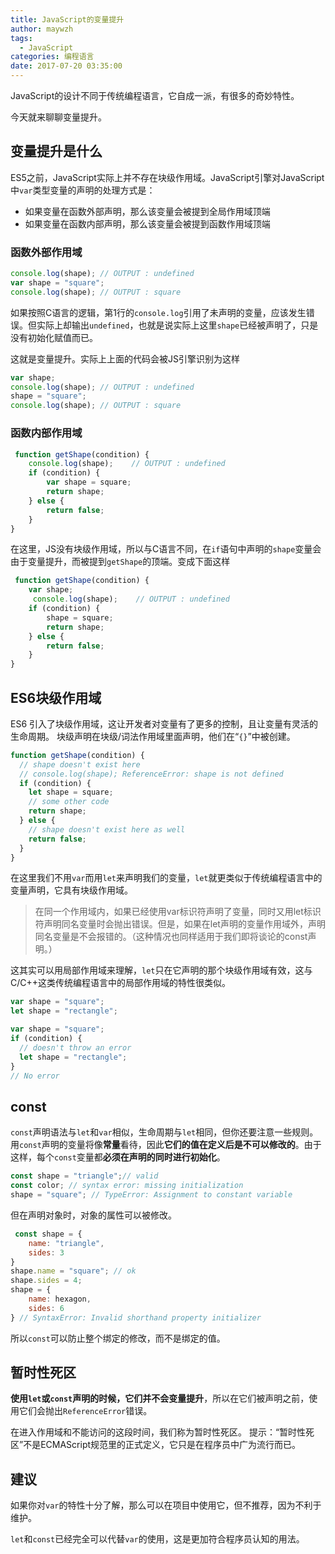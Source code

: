 ```yaml
---
title: JavaScript的变量提升
author: maywzh
tags:
  - JavaScript
categories: 编程语言
date: 2017-07-20 03:35:00
---
```

JavaScript的设计不同于传统编程语言，它自成一派，有很多的奇妙特性。

今天就来聊聊变量提升。

## 变量提升是什么

ES5之前，JavaScript实际上并不存在块级作用域。JavaScript引擎对JavaScript中`var`类型变量的声明的处理方式是：

- 如果变量在函数外部声明，那么该变量会被提到全局作用域顶端
- 如果变量在函数内部声明，那么该变量会被提到函数作用域顶端
<!--more-->

### 函数外部作用域

```javascript
console.log(shape); // OUTPUT : undefined
var shape = "square";
console.log(shape); // OUTPUT : square
```

如果按照C语言的逻辑，第1行的`console.log`引用了未声明的变量，应该发生错误。但实际上却输出`undefined`，也就是说实际上这里`shape`已经被声明了，只是没有初始化赋值而已。

这就是变量提升。实际上上面的代码会被JS引擎识别为这样

```javascript
var shape;
console.log(shape); // OUTPUT : undefined
shape = "square";
console.log(shape); // OUTPUT : square
```



### 函数内部作用域

```javascript
 function getShape(condition) {
    console.log(shape);    // OUTPUT : undefined
    if (condition) {
        var shape = square;
        return shape;
    } else {
        return false;
    }
}
```

在这里，JS没有块级作用域，所以与C语言不同，在`if`语句中声明的`shape`变量会由于变量提升，而被提到`getShape`的顶端。变成下面这样

```javascript
 function getShape(condition) {
    var shape;
     console.log(shape);    // OUTPUT : undefined
    if (condition) {
        shape = square;
        return shape;
    } else {
        return false;
    }
}
```

## ES6块级作用域

ES6 引入了块级作用域，这让开发者对变量有了更多的控制，且让变量有灵活的生命周期。
块级声明在块级/词法作用域里面声明，他们在“`{}`”中被创建。

```javascript
function getShape(condition) {
  // shape doesn't exist here
  // console.log(shape); ReferenceError: shape is not defined
  if (condition) {
    let shape = square;
    // some other code
    return shape;
  } else {
    // shape doesn't exist here as well
    return false;
  }
}
```

在这里我们不用`var`而用`let`来声明我们的变量，`let`就更类似于传统编程语言中的变量声明，它具有块级作用域。

> 在同一个作用域内，如果已经使用var标识符声明了变量，同时又用let标识符声明同名变量时会抛出错误。但是，如果在let声明的变量作用域外，声明同名变量是不会报错的。（这种情况也同样适用于我们即将谈论的const声明。）

这其实可以用局部作用域来理解，`let`只在它声明的那个块级作用域有效，这与C/C++这类传统编程语言中的局部作用域的特性很类似。

```javascript
var shape = "square";
let shape = "rectangle";
```

```javascript
var shape = "square";
if (condition) {
  // doesn't throw an error
  let shape = "rectangle"; 
}
// No error
```

## const

`const`声明语法与`let`和`var`相似，生命周期与`let`相同，但你还要注意一些规则。
用`const`声明的变量将像**常量**看待，因此**它们的值在定义后是不可以修改的**。由于这样，每个`const`变量都**必须在声明的同时进行初始化**。

```javascript
const shape = "triangle";// valid 
const color; // syntax error: missing initialization
shape = "square"; // TypeError: Assignment to constant variable
```

但在声明对象时，对象的属性可以被修改。

```javascript
 const shape = {
    name: "triangle",
    sides: 3
}
shape.name = "square"; // ok 
shape.sides = 4;
shape = {
    name: hexagon,
    sides: 6
} // SyntaxError: Invalid shorthand property initializer
```

所以`const`可以防止整个绑定的修改，而不是绑定的值。



## 暂时性死区

**使用`let`或`const`声明的时候，它们并不会变量提升**，所以在它们被声明之前，使用它们会抛出`ReferenceError`错误。

在进入作用域和不能访问的这段时间，我们称为暂时性死区。
提示：“暂时性死区”不是ECMAScript规范里的正式定义，它只是在程序员中广为流行而已。



## 建议

如果你对`var`的特性十分了解，那么可以在项目中使用它，但不推荐，因为不利于维护。

`let`和`const`已经完全可以代替`var`的使用，这是更加符合程序员认知的用法。